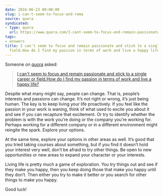 ```yaml
---
date: 2016-06-23 00:00:00
slug: i-can-t-seem-to-focus-and-rema
source: quora
syndicated:
- type: quora
  url: https://www.quora.com/I-cant-seem-to-focus-and-remain-passionate-and-stick-to-a-single-career-or-field-How-do-I-find-my-passion-in-terms-of-work-and-live-a-happy-life/answer/Roy-Tang
tags:
- answers
title: I can't seem to focus and remain passionate and stick to a single career or
  field.How do I find my passion in terms of work and live a happy life?
---
```


Someone on [quora](https://quora.com) asked:

> [I can't seem to focus and remain passionate and stick to a single career or field.How do I find my passion in terms of work and live a happy life?](https://www.quora.com/I-cant-seem-to-focus-and-remain-passionate-and-stick-to-a-single-career-or-field-How-do-I-find-my-passion-in-terms-of-work-and-live-a-happy-life/answer/Roy-Tang)


Despite what many might say, people can change. That is, people’s interests and passions can change. It’s not right or wrong, it’s just being human. The key is to keep living your life proactively. If you feel like the passion in your work is waning, think of what used to excite you about it and see if you can recapture that excitement. Or try to identify whether the problem is with the work you’re doing or the company you’re working for. Perhaps working for a different company or in a different environment might reingite the spark. Explore your options.

At the same time, explore your options in other areas as well. It’s good that you tried taking courses about something, but if you find it doesn’t hold your interest very well, don’t be afraid to try other things. Be open to new opportunities or new areas to expand your character or your interests.

Living life is pretty much a game of exploration. You try things out and see if they make you happy, then you keep doing those that make you happy until they don’t. Then either you try to make it better or you search for other things to make you happy.

Good luck!